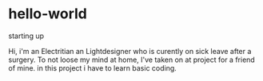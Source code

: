 # hello-world
starting up

Hi, i'm an Electritian an Lightdesigner who is curently on sick leave after a surgery.
To not loose my mind at home, I've taken on at project for a friend of mine.
in this project i have to learn basic coding.

